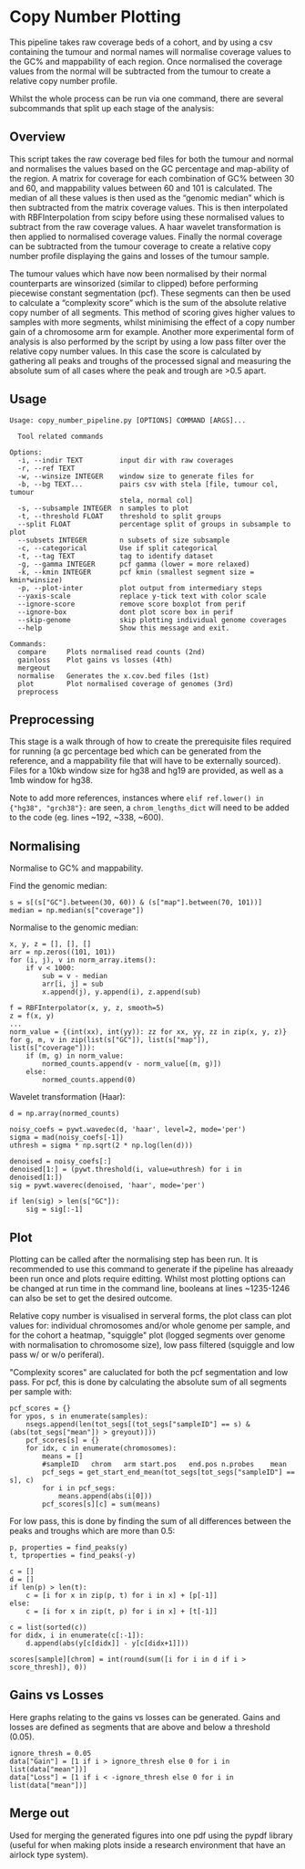 # Copy Number Plotting

This pipeline takes raw coverage beds of a cohort, and by using a csv containing the tumour and normal names will normalise coverage values to the GC% and mappability of each region. Once normalised the coverage values from the normal will be subtracted from the tumour to create a relative copy number profile.

Whilst the whole process can be run via one command, there are several subcommands that split up each stage of the analysis:

## Overview

This script takes the raw coverage bed files for both the tumour and normal and normalises the values based on the GC percentage and map-ability of the region. A matrix for coverage for each combination of GC% between 30 and 60, and mappability values between 60 and 101 is calculated. The median of all these values is then used as the “genomic median” which is then subtracted from the matrix coverage values. This is then interpolated with RBFInterpolation from scipy before using these normalised values to subtract from the raw coverage values. A haar wavelet transformation is then applied to normalised coverage values. Finally the normal coverage can be subtracted from the tumour coverage to create a relative copy number profile displaying the gains and losses of the tumour sample.

The tumour values which have now been normalised by their normal counterparts are winsorized (similar to clipped) before performing piecewise constant segmentation (pcf). These segments can then be used to calculate a “complexity score” which is the sum of the absolute relative copy number of all segments. This method of scoring gives higher values to samples with more segments, whilst minimising the effect of a copy number gain of a chromosome arm for example. Another more experimental form of analysis is also performed by the script by using a low pass filter over the relative copy number values. In this case the score is calculated by gathering all peaks and troughs of the processed signal and measuring the absolute sum of all cases where the peak and trough are >0.5 apart.


## Usage

```
Usage: copy_number_pipeline.py [OPTIONS] COMMAND [ARGS]...

  Tool related commands

Options:
  -i, --indir TEXT         input dir with raw coverages
  -r, --ref TEXT
  -w, --winsize INTEGER    window size to generate files for
  -b, --bg TEXT...         pairs csv with stela [file, tumour col, tumour
                           stela, normal col]
  -s, --subsample INTEGER  n samples to plot
  -t, --threshold FLOAT    threshold to split groups
  --split FLOAT            percentage split of groups in subsample to plot
  --subsets INTEGER        n subsets of size subsample
  -c, --categorical        Use if split categorical
  -t, --tag TEXT           tag to identify dataset
  -g, --gamma INTEGER      pcf gamma (lower = more relaxed)
  -k, --kmin INTEGER       pcf kmin (smallest segment size = kmin*winsize)
  -p, --plot-inter         plot output from intermediary steps
  --yaxis-scale            replace y-tick text with color scale
  --ignore-score           remove score boxplot from perif
  --ignore-box             dont plot score box in perif
  --skip-genome            skip plotting individual genome coverages
  --help                   Show this message and exit.

Commands:
  compare     Plots normalised read counts (2nd)
  gainloss    Plot gains vs losses (4th)
  mergeout
  normalise   Generates the x.cov.bed files (1st)
  plot        Plot normalised coverage of genomes (3rd)
  preprocess

```

## Preprocessing

This stage is a walk through of how to create the prerequisite files required for running (a gc percentage bed which can be generated from the reference, and a mappability file that will have to be externally sourced). Files for a 10kb window size for hg38 and hg19 are provided, as well as a 1mb window for hg38.

Note to add more references, instances where `elif ref.lower() in {"hg38", "grch38"}:` are seen, a `chrom_lengths_dict` will need to be added to the code (eg. lines ~192, ~338, ~600).

## Normalising

Normalise to GC% and mappability.

Find the genomic median:
```
s = s[(s["GC"].between(30, 60)) & (s["map"].between(70, 101))]
median = np.median(s["coverage"])
```

Normalise to the genomic median:
```
x, y, z = [], [], []
arr = np.zeros((101, 101))
for (i, j), v in norm_array.items():
    if v < 1000:
        sub = v - median
        arr[i, j] = sub
        x.append(j), y.append(i), z.append(sub)

f = RBFInterpolator(x, y, z, smooth=5)
z = f(x, y)
...
norm_value = {(int(xx), int(yy)): zz for xx, yy, zz in zip(x, y, z)}
for g, m, v in zip(list(s["GC"]), list(s["map"]), list(s["coverage"])):
    if (m, g) in norm_value:
        normed_counts.append(v - norm_value[(m, g)])
    else:
        normed_counts.append(0)
```

Wavelet transformation (Haar):
```
d = np.array(normed_counts)

noisy_coefs = pywt.wavedec(d, 'haar', level=2, mode='per')
sigma = mad(noisy_coefs[-1])
uthresh = sigma * np.sqrt(2 * np.log(len(d)))

denoised = noisy_coefs[:]
denoised[1:] = (pywt.threshold(i, value=uthresh) for i in denoised[1:])
sig = pywt.waverec(denoised, 'haar', mode='per')

if len(sig) > len(s["GC"]):
    sig = sig[:-1]
```

## Plot

Plotting can be called after the normalising step has been run. It is recommended to use this command to generate if the pipeline has alreaady been run once and plots require editting. Whilst most plotting options can be changed at run time in the command line, booleans at lines ~1235-1246 can also be set to get the desired outcome.

Relative copy number is visualised in serveral forms, the plot class can plot values for: individual chromosomes and/or whole genome per sample, and for the cohort a heatmap, "squiggle" plot (logged segments over genome with normalisation to chromosome size), low pass filtered (squiggle and low pass w/ or w/o periferal).

"Complexity scores" are caluclated for both the pcf segmentation and low pass. For pcf, this is done by calculating the absolute sum of all segments per sample with:

```
pcf_scores = {}
for ypos, s in enumerate(samples):
    nsegs.append(len(tot_segs[(tot_segs["sampleID"] == s) & (abs(tot_segs["mean"]) > greyout)]))
    pcf_scores[s] = {}
    for idx, c in enumerate(chromosomes):
        means = []
        #sampleID	chrom	arm	start.pos	end.pos	n.probes	mean
        pcf_segs = get_start_end_mean(tot_segs[tot_segs["sampleID"] == s], c)
        for i in pcf_segs:
            means.append(abs(i[0]))
        pcf_scores[s][c] = sum(means)
```

For low pass, this is done by finding the sum of all differences between the peaks and troughs which are more than 0.5:

```
p, properties = find_peaks(y)
t, tproperties = find_peaks(-y)

c = []
d = []
if len(p) > len(t):
    c = [i for x in zip(p, t) for i in x] + [p[-1]]
else:
    c = [i for x in zip(t, p) for i in x] + [t[-1]]
          
c = list(sorted(c))
for didx, i in enumerate(c[:-1]):
    d.append(abs(y[c[didx]] - y[c[didx+1]]))
            
scores[sample][chrom] = int(round(sum([i for i in d if i > score_thresh]), 0))
```

## Gains vs Losses

Here graphs relating to the gains vs losses can be generated. Gains and losses are defined as segments that are above and below a threshold (0.05).

```
ignore_thresh = 0.05
data["Gain"] = [1 if i > ignore_thresh else 0 for i in list(data["mean"])]
data["Loss"] = [1 if i < -ignore_thresh else 0 for i in list(data["mean"])]
```

## Merge out

Used for merging the generated figures into one pdf using the pypdf library (useful for when making plots inside a research environment that have an airlock type system).
